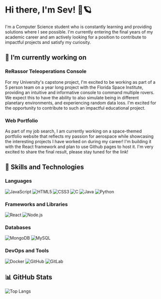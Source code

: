 
# Hi there, I'm Sev! 👋🪐

I'm a Computer Science student who is constantly learning and providing solutions where I see possible. I'm currently entering the final years of my academic career and am actively looking for a position to contribute to impactful projects and satisfy my curiosity.
## 🔭 I’m currently working on 

### ReRassor Teleoperations Console
For my University's capstone project, I'm excited to be working as part of a 5 person team on a year long project with the Florida Space Institute, providing an intuitive and informative console to command multiple rovers. We expect this to have the ability to also simulate being in different planetary environments, and experiencing random data loss. I'm excited for the opportunity to contribute to such an impactful educational project.

### Web Portfolio
As part of my job search, I am currently working on a space-themed portfolio website that reflects my passion for aerospace while showcasing the interesting projects I have worked on during my career! I'm building it with the React framework and plan to use Github pages to host it. I'm very excited to share the final result, please stay tuned for the link! 

<!--### Dashcam Autouploader
My team and I were able to build an application using a Raspberry Pi that allows you to automatically download dashcam footage through your dashcam's wifi connection, complete with the ability to initialize the application through a webapp. We were able to build this during the 36-hour Knights Hack VII hack-a-thon, and I'm proud to say we have a working demo version now up on our [GitHub](https://github.com/NickAwrist/Lemon_Drop). We plan to continue working on this up to an alpha version to make it fully functional and allow users to never forget to upload footage again. -->

## 🚀 Skills and Technologies

### Languages
![JavaScript](https://img.shields.io/badge/-JavaScript-F7DF1E?style=flat-square&logo=javascript&logoColor=white) ![HTML5](https://img.shields.io/badge/-HTML5-E34F26?style=flat-square&logo=html5&logoColor=white) ![CSS3](https://img.shields.io/badge/-CSS3-1572B6?style=flat-square&logo=css3&logoColor=white) ![C](https://img.shields.io/badge/-C-A8B9CC?style=flat-square&logo=c&logoColor=white) ![Java](https://img.shields.io/badge/-Java-007396?style=flat-square&logo=openjdk&logoColor=white) ![Python](https://img.shields.io/badge/-Python-3776AB?style=flat-square&logo=python&logoColor=white) 

### Frameworks and Libraries
![React](https://img.shields.io/badge/-React-61DAFB?style=flat-square&logo=react&logoColor=white) ![Node.js](https://img.shields.io/badge/-Node.js-339933?style=flat-square&logo=node.js&logoColor=white)

### Databases
![MongoDB](https://img.shields.io/badge/-MongoDB-47A248?style=flat-square&logo=mongodb&logoColor=white) ![MySQL](https://img.shields.io/badge/-MySQL-4479A1?style=flat-square&logo=mysql&logoColor=white)

### DevOps and Tools
![Docker](https://img.shields.io/badge/-Docker-2496ED?style=flat-square&logo=docker&logoColor=white) ![GitHub](https://img.shields.io/badge/-GitHub-181717?style=flat-square&logo=github&logoColor=white) ![GitLab](https://img.shields.io/badge/-GitLab-FCA121?style=flat-square&logo=gitlab&logoColor=white)

## 📊 GitHub Stats
![Top Langs](https://github-readme-stats.vercel.app/api/top-langs/?username=vesmor&layout=compact&theme=radical)
